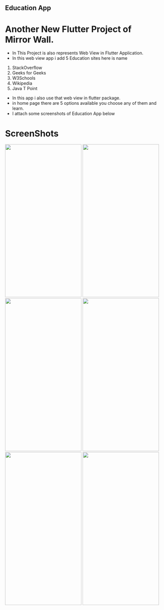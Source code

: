 ## Education App

# Another New Flutter Project of Mirror Wall.

- In This Project is also represents Web View in Flutter Application. 
- In this web view app i add 5 Education sites here is name
1) StackOverflow
2) Geeks for Geeks
3) W3Schools
4) Wikipedia
5) Java T Point
- In this app i also use that web view in flutter package.
- in home page there are 5 options available you choose any of them and learn.
- I attach some screenshots of Education App below

# ScreenShots

<img src = "https://user-images.githubusercontent.com/113905423/196568420-7fbc8d38-5383-4c8f-9b9a-7d0e6409aacc.png" height = "500" width = "250">
<img src = "https://user-images.githubusercontent.com/113905423/196568423-4b57abbb-b2b0-463e-a371-f8e33a15534f.png" height = "500" width = "250">
<img src = "https://user-images.githubusercontent.com/113905423/196568424-49726d69-8a30-4724-806e-e72537db6b5b.png" height = "500" width = "250">
<img src = "https://user-images.githubusercontent.com/113905423/196568428-0fc23036-07b6-42eb-b6cc-1a6c375dfaa4.png" height = "500" width = "250">
<img src = "https://user-images.githubusercontent.com/113905423/196568433-c3874255-0ee9-4780-9f25-87b522c03a1f.png" height = "500" width = "250">
<img src = "https://user-images.githubusercontent.com/113905423/196568417-0d6a8177-3a43-4712-be83-1813e2af227b.png" height = "500" width = "250">
